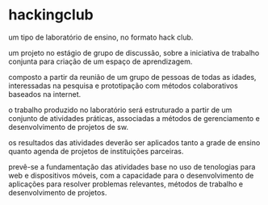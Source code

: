hackingclub
===========

um tipo de laboratório de ensino, no formato hack club.

um projeto no estágio de grupo de discussão, sobre a iniciativa de trabalho conjunta para criação de um espaço de aprendizagem.

composto a partir da reunião de um grupo  de pessoas de todas as idades, interessadas na pesquisa e prototipação com métodos colaborativos baseados na internet. 

o trabalho produzido no laboratório será estruturado a partir de um conjunto de atividades práticas, associadas a métodos de gerenciamento e desenvolvimento de projetos de sw.

os resultados das atividades deverão ser aplicados tanto a grade de ensino quanto agenda de projetos de instituições parceiras.

prevê-se a fundamentação das atividades base no uso de tenologias para web e dispositivos móveis, com a capacidade para o desenvolvimento de aplicações para resolver problemas relevantes, métodos de trabalho e desenvolvimento de projetos.
